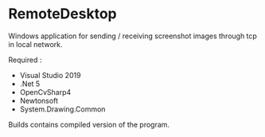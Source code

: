 RemoteDesktop
======================

Windows application for sending / receiving screenshot images through tcp in local network.

Required :
- Visual Studio 2019
- .Net 5
- OpenCvSharp4
- Newtonsoft
- System.Drawing.Common

Builds contains compiled version of the program.